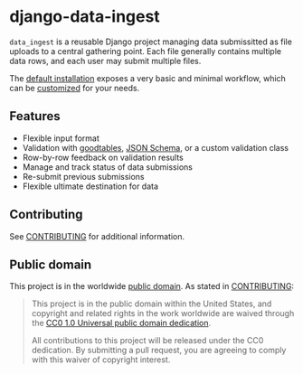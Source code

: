 # django-data-ingest

`data_ingest` is a reusable Django project managing data submissitted as file uploads
to a central
gathering point.  Each file generally contains multiple data rows, and
each user may submit multiple files.

The [default installation](docs/default.md) exposes a very basic and minimal
workflow, which can be [customized](docs/customize.md) for your needs.

## Features

- Flexible input format
- Validation with [goodtables](), [JSON Schema](), or a custom validation class
- Row-by-row feedback on validation results
- Manage and track status of data submissions
- Re-submit previous submissions
- Flexible ultimate destination for data

## Contributing

See [CONTRIBUTING](CONTRIBUTING.md) for additional information.

## Public domain

This project is in the worldwide [public domain](LICENSE.md). As stated in [CONTRIBUTING](CONTRIBUTING.md):

> This project is in the public domain within the United States, and copyright and related rights in the work worldwide are waived through the [CC0 1.0 Universal public domain dedication](https://creativecommons.org/publicdomain/zero/1.0/).
>
> All contributions to this project will be released under the CC0 dedication. By submitting a pull request, you are agreeing to comply with this waiver of copyright interest.
